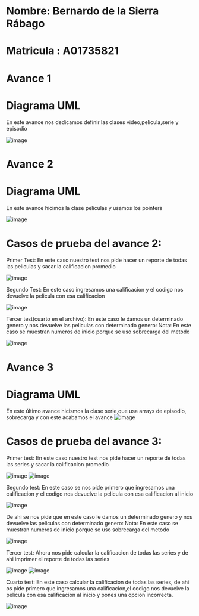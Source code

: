 # Nombre: Bernardo de la Sierra Rábago
# Matricula : A01735821
# Avance 1
# Diagrama UML
En este avance nos dedicamos definir las clases video,pelicula,serie y episodio

![image](https://user-images.githubusercontent.com/93608793/173116875-8b87198c-e10f-43ed-8ea4-d6faa8d9f56e.png)


# Avance 2
# Diagrama UML
En este avance hicimos la clase peliculas y usamos los pointers

![image](https://user-images.githubusercontent.com/93608793/169872454-88fa0ae1-9229-40bb-9f54-ddab24a90cd2.png)

# Casos de prueba del avance 2:

Primer Test:
En este caso nuestro test nos pide hacer un reporte de todas las peliculas y sacar la calificacion promedio

![image](https://user-images.githubusercontent.com/93608793/172986743-2b27ab1a-c384-4622-99a7-1b3122a07a53.png)

Segundo Test:
En este caso ingresamos una calificacion y el codigo nos devuelve la pelicula con esa calificacion

![image](https://user-images.githubusercontent.com/93608793/172986817-96e0d250-b36e-42d5-8334-6f0aa7347c02.png)

Tercer test(cuarto en el archivo):
En este caso le damos un determinado genero y nos devuelve las peliculas con determinado genero:
Nota: En este caso se muestran numeros de inicio porque se uso sobrecarga del metodo

![image](https://user-images.githubusercontent.com/93608793/172986872-b77cf2c4-fa71-4686-b8be-eb8bc4ce1cbf.png)

# Avance 3
# Diagrama UML
En este último avance hicismos la clase serie,que usa arrays de episodio, sobrecarga y con este acabamos el avance
![image](https://user-images.githubusercontent.com/93608793/172985990-80b0c1ee-e6e2-4eea-8e9b-84506e54a2fd.png)
# Casos de prueba del avance 3:

Primer test:
En este caso nuestro test nos pide hacer un reporte de todas las series y sacar la calificacion promedio

![image](https://user-images.githubusercontent.com/93608793/172987679-b917f10c-f858-475c-8e99-6da4fecff449.png)
![image](https://user-images.githubusercontent.com/93608793/172987717-40f5f206-00f2-4682-a78c-451a0efe129f.png)

Segundo test:
En este caso se nos pide primero que ingresamos una calificacion y el codigo nos devuelve la pelicula con esa calificacion al inicio

![image](https://user-images.githubusercontent.com/93608793/172987961-f6539e10-5b3e-4d1b-8aba-69a864752b4b.png)

De ahi se nos pide que en este caso le damos un determinado genero y nos devuelve las peliculas con determinado genero:
Nota: En este caso se muestran numeros de inicio porque se uso sobrecarga del metodo

![image](https://user-images.githubusercontent.com/93608793/172988023-8c80c38f-8a11-472b-a3f6-7af0722c6fff.png)

Tercer test:
Ahora nos pide calcular la calificacion de todas las series y de ahi imprimer el reporte de todas las series

![image](https://user-images.githubusercontent.com/93608793/172988228-c81bb406-aa23-4f96-99ed-9559b36c9990.png)
![image](https://user-images.githubusercontent.com/93608793/172988251-87a56fa2-9e71-4bb3-9f54-dd707b6c4b7b.png)

Cuarto test:
En este caso calcular la calificacion de todas las series, de ahi os pide primero que ingresamos una calificacion,el codigo nos devuelve la pelicula con esa calificacion al inicio y pones una opcion incorrecta.

![image](https://user-images.githubusercontent.com/93608793/172988582-582bb3b3-2ef5-4ac1-b95c-a8c7fbaaf193.png)



